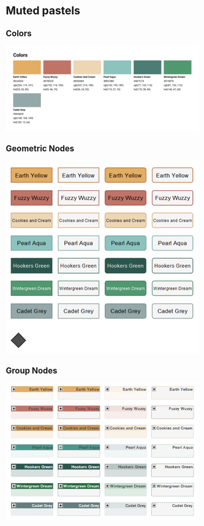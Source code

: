 # Muted pastels

## Colors

![colors](assets/Colors.png)

## Geometric Nodes

![geometric nodes](assets/Geometric%20nodes.png)

## Group Nodes

![group nodes](assets/Group%20nodes.png)